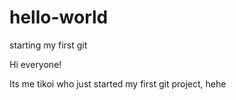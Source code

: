 # hello-world
starting my first git

Hi everyone!

Its me tikoi who just started my first git project, hehe

